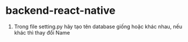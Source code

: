 # backend-react-native

1. Trong file setting.py hãy tạo tên database giống hoặc khác nhau, nếu khác thì thay đổi Name
